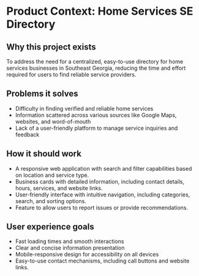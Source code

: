 # Product Context: Home Services SE Directory

## Why this project exists
To address the need for a centralized, easy-to-use directory for home services businesses in Southeast Georgia, reducing the time and effort required for users to find reliable service providers.

## Problems it solves
- Difficulty in finding verified and reliable home services
- Information scattered across various sources like Google Maps, websites, and word-of-mouth
- Lack of a user-friendly platform to manage service inquiries and feedback

## How it should work
- A responsive web application with search and filter capabilities based on location and service type.
- Business cards with detailed information, including contact details, hours, services, and website links.
- User-friendly interface with intuitive navigation, including categories, search, and sorting options.
- Feature to allow users to report issues or provide recommendations.

## User experience goals
- Fast loading times and smooth interactions
- Clear and concise information presentation
- Mobile-responsive design for accessibility on all devices
- Easy-to-use contact mechanisms, including call buttons and website links.
